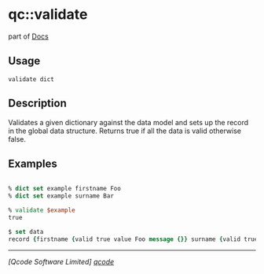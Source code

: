 qc::validate
===========

part of [Docs](../index.md)

Usage
-----
`validate dict`

Description
-----------
Validates a given dictionary against the data model and sets up the record in the global data structure.
Returns true if all the data is valid otherwise false.

Examples
--------
```tcl

% dict set example firstname Foo
% dict set example surname Bar

% validate $example
true

$ set data
record {firstname {valid true value Foo message {}} surname {valid true value Bar message {}}}

```

----------------------------------
*[Qcode Software Limited] [qcode]*

[qcode]: http://www.qcode.co.uk "Qcode Software"